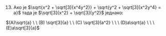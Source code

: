 13. Ако је $\sqrt{x^2 + \sqrt[3]{x^4y^2}} + \sqrt{y^2  + \sqrt[3]{x^2y^4} = a}$ тада је $\sqrt[3]{x^2} + \sqrt[3]{y^2}$ једнако:

$(A)\sqrt{a} \ \ (B) \sqrt[3]{a} \ \ (C) \sqrt[3]{a^2} \ \ \ (D)a\sqrt{a} \ \ \ (E)a\sqrt[3]{a}$

